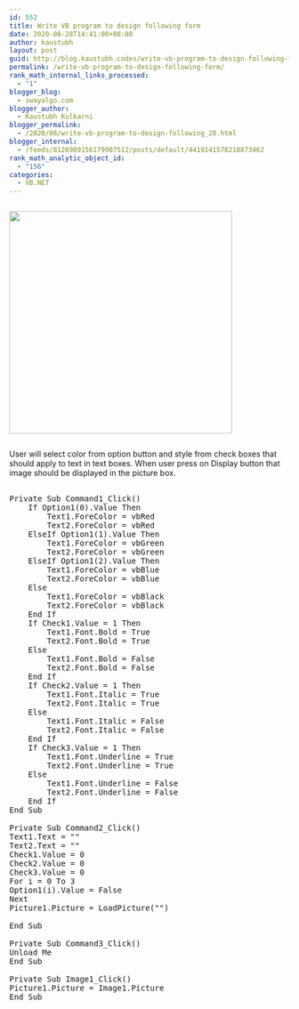 ```yaml
---
id: 552
title: Write VB program to design following form
date: 2020-08-28T14:41:00+00:00
author: kaustubh
layout: post
guid: http://blog.kaustubh.codes/write-vb-program-to-design-following-form/
permalink: /write-vb-program-to-design-following-form/
rank_math_internal_links_processed:
  - "1"
blogger_blog:
  - swayalgo.com
blogger_author:
  - Kaustubh Kulkarni
blogger_permalink:
  - /2020/08/write-vb-program-to-design-following_28.html
blogger_internal:
  - /feeds/8126989156179907512/posts/default/4419141578218873462
rank_math_analytic_object_id:
  - "156"
categories:
  - VB.NET
---
```

<div style="clear: both;">
  <a href="https://1.bp.blogspot.com/-O5Xd__AGE84/X0kXemr1PWI/AAAAAAAAfgw/fe9-18WRlnsga64NDQPt8TuP8NsMhL5ZQCLcBGAsYHQ/s314/1.png" style="display: block; padding: 1em 0; text-align: none;"><img alt="" border="0" width="400" data-original-height="313" data-original-width="314" src="https://1.bp.blogspot.com/-O5Xd__AGE84/X0kXemr1PWI/AAAAAAAAfgw/fe9-18WRlnsga64NDQPt8TuP8NsMhL5ZQCLcBGAsYHQ/s400/1.png" /></a>
</div>

User will select color from option button and style from check boxes that should apply to text in text boxes. When user press on Display button that image should be displayed in the picture box. 

<pre><br />Private Sub Command1_Click()<br />    If Option1(0).Value Then<br />        Text1.ForeColor = vbRed<br />        Text2.ForeColor = vbRed<br />    ElseIf Option1(1).Value Then<br />        Text1.ForeColor = vbGreen<br />        Text2.ForeColor = vbGreen<br />    ElseIf Option1(2).Value Then<br />        Text1.ForeColor = vbBlue<br />        Text2.ForeColor = vbBlue<br />    Else<br />        Text1.ForeColor = vbBlack<br />        Text2.ForeColor = vbBlack<br />    End If<br />    If Check1.Value = 1 Then<br />        Text1.Font.Bold = True<br />        Text2.Font.Bold = True<br />    Else<br />        Text1.Font.Bold = False<br />        Text2.Font.Bold = False<br />    End If<br />    If Check2.Value = 1 Then<br />        Text1.Font.Italic = True<br />        Text2.Font.Italic = True<br />    Else<br />        Text1.Font.Italic = False<br />        Text2.Font.Italic = False<br />    End If<br />    If Check3.Value = 1 Then<br />        Text1.Font.Underline = True<br />        Text2.Font.Underline = True<br />    Else<br />        Text1.Font.Underline = False<br />        Text2.Font.Underline = False<br />    End If<br />End Sub<br /><br />Private Sub Command2_Click()<br />Text1.Text = ""<br />Text2.Text = ""<br />Check1.Value = 0<br />Check2.Value = 0<br />Check3.Value = 0<br />For i = 0 To 3<br />Option1(i).Value = False<br />Next<br />Picture1.Picture = LoadPicture("")<br /><br />End Sub<br /><br />Private Sub Command3_Click()<br />Unload Me<br />End Sub<br /><br />Private Sub Image1_Click()<br />Picture1.Picture = Image1.Picture<br />End Sub						     <br /><br /><br /><br /></pre>